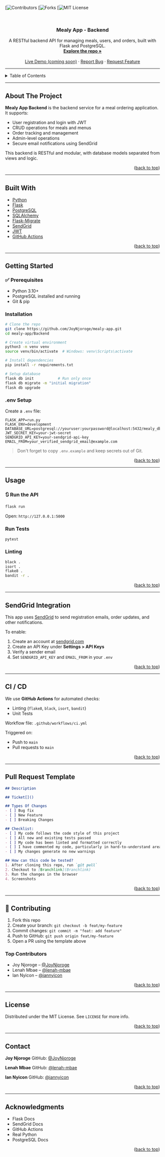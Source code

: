 <a id="readme-top"></a>

[![Contributors][contributors-url]
[![Forks][forks-url]
[![MIT License][license-url]

<br />
<div align="center">
  <a href="https://github.com/JoyNjoroge/mealy-app">
      </a>

  <h3 align="center">Mealy App - Backend</h3>

  <p align="center">
    A RESTful backend API for managing meals, users, and orders, built with Flask and PostgreSQL.
    <br />
    <a href="https://github.com/JoyNjoroge/mealy-app"><strong>Explore the repo »</strong></a>
    <br />
    <br />
    <a href="#">Live Demo (coming soon)</a>
    ·
    <a href="https://github.com/JoyNjoroge/mealy-app/issues/new?labels=bug&template=bug-report.md">Report Bug</a>
    ·
    <a href="https://github.com/JoyNjoroge/mealy-app/issues/new?labels=enhancement&template=feature-request.md">Request Feature</a>
  </p>
</div>

---

<details>
  <summary> Table of Contents</summary>
  <ol>
    <li><a href="#about-the-project">About The Project</a></li>
    <li><a href="#built-with">Built With</a></li>
    <li><a href="#getting-started">Getting Started</a></li>
    <li><a href="#usage">Usage</a></li>
    <li><a href="#sendgrid-integration">SendGrid Integration</a></li>
    <li><a href="#ci--cd">CI / CD</a></li>
    <li><a href="#pull-request-template">Pull Request Template</a></li>
    <li><a href="#contributing">Contributing</a></li>
    <li><a href="#license">License</a></li>
    <li><a href="#contact">Contact</a></li>
    <li><a href="#acknowledgments">Acknowledgments</a></li>
  </ol>
</details>

---

## About The Project

**Mealy App Backend** is the backend service for a meal ordering application. It supports:

- User registration and login with JWT
- CRUD operations for meals and menus
- Order tracking and management
- Admin-level operations
- Secure email notifications using SendGrid

This backend is RESTful and modular, with database models separated from views and logic.

<p align="right">(<a href="#readme-top">back to top</a>)</p>

---

##  Built With

- [Python](https://www.python.org/)
- [Flask](https://flask.palletsprojects.com/)
- [PostgreSQL](https://www.postgresql.org/)
- [SQLAlchemy](https://www.sqlalchemy.org/)
- [Flask-Migrate](https://flask-migrate.readthedocs.io/)
- [SendGrid](https://sendgrid.com/)
- [JWT](https://flask-jwt-extended.readthedocs.io/)
- [GitHub Actions](https://github.com/features/actions)

<p align="right">(<a href="#readme-top">back to top</a>)</p>

---

##  Getting Started

### ✅ Prerequisites

- Python 3.10+
- PostgreSQL installed and running
- Git & pip

###  Installation

```bash
# Clone the repo
git clone https://github.com/JoyNjoroge/mealy-app.git
cd mealy-app/Backend

# Create virtual environment
python3 -m venv venv
source venv/bin/activate  # Windows: venv\Scripts\activate

# Install dependencies
pip install -r requirements.txt

# Setup database
flask db init           # Run only once
flask db migrate -m "initial migration"
flask db upgrade
````

###  .env Setup

Create a `.env` file:

```env
FLASK_APP=run.py
FLASK_ENV=development
DATABASE_URL=postgresql://youruser:yourpassword@localhost:5432/mealy_db
JWT_SECRET_KEY=your-jwt-secret
SENDGRID_API_KEY=your-sendgrid-api-key
EMAIL_FROM=your_verified_sendgrid_email@example.com
```

> Don't forget to copy `.env.example` and keep secrets out of Git.

<p align="right">(<a href="#readme-top">back to top</a>)</p>

---

##  Usage

### 🔃 Run the API

```bash
flask run
```

Open: `http://127.0.0.1:5000`

### Run Tests

```bash
pytest
```

### Linting

```bash
black .
isort .
flake8 .
bandit -r .
```

<p align="right">(<a href="#readme-top">back to top</a>)</p>

---

## SendGrid Integration

This app uses [SendGrid](https://sendgrid.com/) to send registration emails, order updates, and other notifications.

To enable:

1. Create an account at [sendgrid.com](https://sendgrid.com/)
2. Create an API Key under **Settings > API Keys**
3. Verify a sender email
4. Set `SENDGRID_API_KEY` and `EMAIL_FROM` in your `.env`

<p align="right">(<a href="#readme-top">back to top</a>)</p>

---

##  CI / CD

We use **GitHub Actions** for automated checks:

* Linting (`flake8`, `black`, `isort`, `bandit`)
* Unit Tests

Workflow file: `.github/workflows/ci.yml`

Triggered on:

* Push to `main`
* Pull requests to `main`

<p align="right">(<a href="#readme-top">back to top</a>)</p>

---

## Pull Request Template

```markdown
## Description

## Ticket[]()

## Types Of Changes
- [ ] Bug fix
- [ ] New Feature
- [ ] Breaking Changes

## Checklist:
- [ ] My code follows the code style of this project
- [ ] All new and existing tests passed
- [ ] My code has been linted and formatted correctly
- [ ] I have commented my code, particularly in hard-to-understand areas
- [ ] My changes generate no new warnings

## How can this code be tested?
1. After cloning this repo, run `git pull`
2. Checkout to [Branchlink](Branchlink)
3. Run the changes in the browser
4. Screenshots
```

<p align="right">(<a href="#readme-top">back to top</a>)</p>

---

## 👥 Contributing

1. Fork this repo
2. Create your branch: `git checkout -b feat/my-feature`
3. Commit changes: `git commit -m "feat: add feature"`
4. Push to GitHub: `git push origin feat/my-feature`
5. Open a PR using the template above

### Top Contributors

* Joy Njoroge – [@JoyNjoroge](https://github.com/JoyNjoroge)
* Lenah Mbae – [@lenah-mbae](https://github.com/lenah-mbae)
* Ian Nyicon – [@iannyicon](https://github.com/iannyicon)

<p align="right">(<a href="#readme-top">back to top</a>)</p>

---

## License

Distributed under the MIT License. See `LICENSE` for more info.

<p align="right">(<a href="#readme-top">back to top</a>)</p>

---

## Contact

**Joy Njoroge**
GitHub: [@JoyNjoroge](https://github.com/JoyNjoroge)

**Lenah Mbae**
GitHub: [@lenah-mbae](https://github.com/lenah-mbae)

**Ian Nyicon**
GitHub: [@iannyicon](https://github.com/iannyicon)

<p align="right">(<a href="#readme-top">back to top</a>)</p>

---

##  Acknowledgments

* Flask Docs
* SendGrid Docs
* GitHub Actions
* Real Python
* PostgreSQL Docs

<p align="right">(<a href="#readme-top">back to top</a>)</p>

<!-- MARKDOWN LINKS -->


[contributors-url]: https://github.com/JoyNjoroge/mealy-app/graphs/contributors
[forks-url]: https://github.com/JoyNjoroge/mealy-app/network/members
[license-url]: https://github.com/JoyNjoroge/mealy-app/blob/main/LICENSE

```


